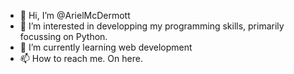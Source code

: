 - 👋 Hi, I’m @ArielMcDermott
- 👀 I’m interested in developping my programming skills, primarily focussing on Python.
- 🌱 I’m currently learning web development
- 📫 How to reach me. On here.
<!---
ArielMcDermott/ArielMcDermott is a ✨ special ✨ repository because its `README.md` (this file) appears on your GitHub profile.
You can click the Preview link to take a look at your changes.
--->
